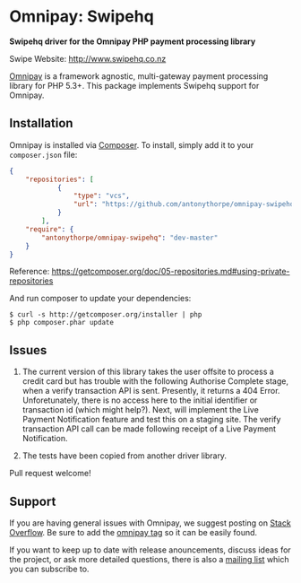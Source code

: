# Omnipay: Swipehq

**Swipehq driver for the Omnipay PHP payment processing library**

Swipe Website: http://www.swipehq.co.nz

[Omnipay](https://github.com/omnipay/omnipay) is a framework agnostic, multi-gateway payment
processing library for PHP 5.3+. This package implements Swipehq support for Omnipay.

## Installation

Omnipay is installed via [Composer](http://getcomposer.org/). To install, simply add it
to your `composer.json` file:

```json
{
    "repositories": [
            {
                "type": "vcs",
                "url": "https://github.com/antonythorpe/omnipay-swipehq"
            }
        ],
    "require": {
        "antonythorpe/omnipay-swipehq": "dev-master"
    }
}
```
Reference: https://getcomposer.org/doc/05-repositories.md#using-private-repositories

And run composer to update your dependencies:

    $ curl -s http://getcomposer.org/installer | php
    $ php composer.phar update

## Issues

1) The current version of this library takes the user offsite to process a credit card but has trouble with the following Authorise Complete stage, when a verify transaction API is sent.  Presently, it returns a 404 Error.  Unforetunately, there is no access here to the initial identifier or transaction id (which might help?).  Next, will implement the Live Payment Notification feature and test this on a staging site.  The verify transaction API call can be made following receipt of a Live Payment Notification.

2) The tests have been copied from another driver library.

Pull request welcome!

## Support

If you are having general issues with Omnipay, we suggest posting on
[Stack Overflow](http://stackoverflow.com/). Be sure to add the
[omnipay tag](http://stackoverflow.com/questions/tagged/omnipay) so it can be easily found.

If you want to keep up to date with release anouncements, discuss ideas for the project,
or ask more detailed questions, there is also a [mailing list](https://groups.google.com/forum/#!forum/omnipay) which
you can subscribe to.
